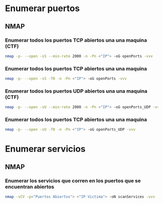 # Enumerar puertos

## NMAP

### Enumerar todos los puertos TCP abiertos una una maquina (CTF)

```bash
nmap -p- --open -sS --min-rate 2000 -n -Pn <"IP"> -oG openPorts -vvv
```

### Enumerar todos los puertos TCP abiertos una una maquina

```bash
nmap -p- --open -sS -T0 -n -Pn <"IP"> -oG openPorts -vvv
```

### Enumerar todos los puertos UDP abiertos una una maquina (CTF)

```bash
nmap -p- --open -sU --min-rate 2000 -n -Pn <"IP"> -oG openPorts_UDP -vvv
```

### Enumerar todos los puertos TCP abiertos una una maquina

```bash
nmap -p- --open -sU -T0 -n -Pn <"IP"> -oG openPorts_UDP -vvv
```

# Enumerar servicios

## NMAP

### Enumerar los servicios que corren en los puertos que se encuentran abiertos

```bash
nmap -sCV -p<"Puertos Abiertos"> <"IP Victima"> -oN scanServices -vvv
```
